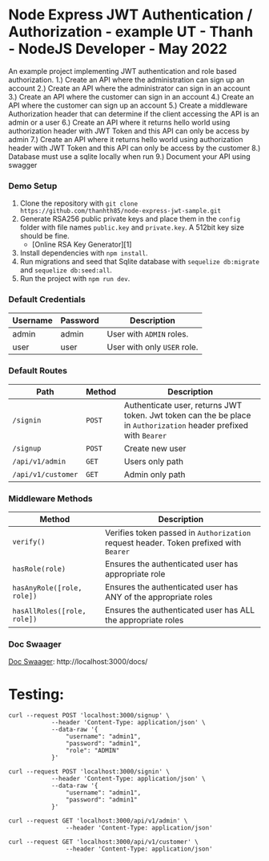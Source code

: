 # Node Express JWT Authentication / Authorization - example UT - Thanh - NodeJS Developer - May 2022

An example project implementing JWT authentication and role based authorization.
1.) Create an API where the administration can sign up an account 
2.) Create an API where the administrator can sign in an account 
3.) Create an API where the customer can sign in an account
4.) Create an API where the customer can sign up an account
5.) Create a middleware Authorization header that can determine if the client accessing the API is an admin or a user
6.) Create an API where it returns hello world using authorization header with JWT Token and this API can only be access by admin
7.) Create an API where it returns hello world using authorization header with JWT Token and this API can only be access by the customer
8.) Database must use a sqlite locally when run
9.) Document your API using swagger

### Demo Setup
1. Clone the repository with `git clone https://github.com/thanhth85/node-express-jwt-sample.git`
2. Generate RSA256 public private keys and place them in the `config` folder with file names `public.key` and `private.key`.  A 512bit key size should be fine.
    - [Online RSA Key Generator][1]
3. Install dependencies with `npm install`.
4. Run migrations and seed that Sqlite database with `sequelize db:migrate` and `sequelize db:seed:all`.
5. Run the project with `npm run dev`.

### Default Credentials

| Username | Password | Description |
| - | - | - |
| admin | admin | User with `ADMIN` roles. |
| user | user | User with only `USER` role. |

### Default Routes

| Path | Method | Description |
| - | - | - |
| `/signin` | `POST` | Authenticate user, returns JWT token.  Jwt token can the be place in `Authorization` header prefixed with `Bearer`|
| `/signup` | `POST` | Create new user|
| `/api/v1/admin` | `GET` | Users only path |
| `/api/v1/customer` | `GET` | Admin only path |


### Middleware Methods

| Method | Description |
| - | - |
| `verify()` | Verifies token passed in `Authorization` request header.  Token prefixed with `Bearer` |
| `hasRole(role)` | Ensures the authenticated user has appropriate role |
| `hasAnyRole([role, role])` | Ensures the authenticated user has ANY of the appropriate roles |
| `hasAllRoles([role, role])` | Ensures the authenticated user has ALL the appropriate roles |

### Doc Swaager
[Doc Swaager](http://localhost:3000/docs/): http://localhost:3000/docs/

# Testing:
```
curl --request POST 'localhost:3000/signup' \
            --header 'Content-Type: application/json' \
            --data-raw '{
                "username": "admin1",
                "password": "admin1",
                "role": "ADMIN"
            }'
```

```
curl --request POST 'localhost:3000/signin' \
            --header 'Content-Type: application/json' \
            --data-raw '{
                "username": "admin1",
                "password": "admin1"
            }'
```

```
curl --request GET 'localhost:3000/api/v1/admin' \                
                --header 'Content-Type: application/json'

curl --request GET 'localhost:3000/api/v1/customer' \                
                --header 'Content-Type: application/json'
```